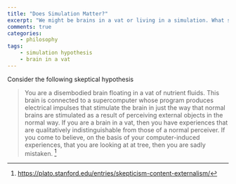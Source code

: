 ```yaml
---
title: "Does Simulation Matter?"
excerpt: "We might be brains in a vat or living in a simulation. What should we do as a result?"
comments: true
categories: 
    - philosophy
tags:
    - simulation hypothesis
    - brain in a vat
---
```


Consider the following skeptical hypothesis

>You are a disembodied brain floating in a vat of nutrient fluids. This brain is connected to a supercomputer whose program produces electrical impulses that stimulate the brain in just the way that normal brains are stimulated as a result of perceiving external objects in the normal way. If you are a brain in a vat, then you have experiences that are qualitatively indistinguishable from those of a normal perceiver. If you come to believe, on the basis of your computer-induced experiences, that you are looking at at tree, then you are sadly mistaken. 
[^1]



[^1]: https://plato.stanford.edu/entries/skepticism-content-externalism/
